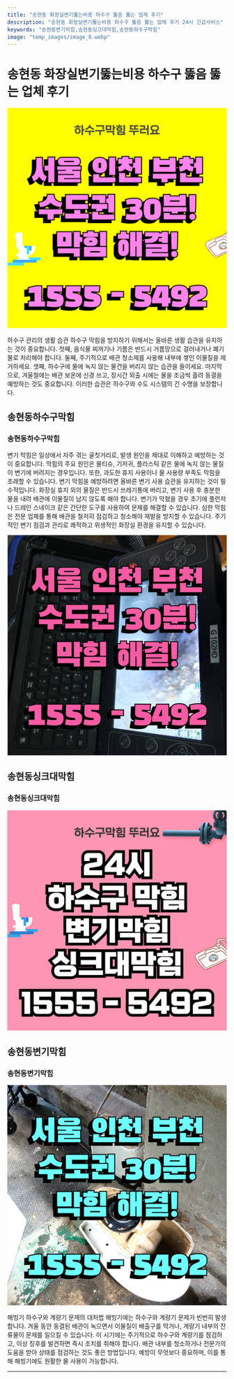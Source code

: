 ```yaml
---
title: "송현동 화장실변기뚫는비용 하수구 뚫음 뚫는 업체 후기"
description: "송현동 화장실변기뚫는비용 하수구 뚫음 뚫는 업체 후기 24시 긴급서비스"
keywords: "송현동변기막힘,송현동싱크대막힘,송현동하수구막힘"
image: "temp_images/image_8.webp"
---
```


# 송현동 화장실변기뚫는비용 하수구 뚫음 뚫는 업체 후기

![송현동하수구막힘](temp_images/image_1.webp) 

하수구 관리의 생활 습관
하수구 막힘을 방지하기 위해서는 올바른 생활 습관을 유지하는 것이 중요합니다. 첫째, 음식물 찌꺼기나 기름은 반드시 거름망으로 걸러내거나 폐기물로 처리해야 합니다. 둘째, 주기적으로 배관 청소제를 사용해 내부에 쌓인 이물질을 제거하세요. 셋째, 하수구에 물에 녹지 않는 물건을 버리지 않는 습관을 들이세요. 마지막으로, 겨울철에는 배관 보온에 신경 쓰고, 장시간 외출 시에는 물을 조금씩 흘려 동결을 예방하는 것도 중요합니다. 이러한 습관은 하수구와 수도 시스템의 긴 수명을 보장합니다.


## 송현동하수구막힘

### 송현동하수구막힘

변기 막힘은 일상에서 자주 겪는 골칫거리로, 발생 원인을 제대로 이해하고 예방하는 것이 중요합니다. 막힘의 주요 원인은 물티슈, 기저귀, 플라스틱 같은 물에 녹지 않는 물질이 변기에 버려지는 경우입니다. 또한, 과도한 휴지 사용이나 물 사용량 부족도 막힘을 초래할 수 있습니다. 변기 막힘을 예방하려면 올바른 변기 사용 습관을 유지하는 것이 필수적입니다. 화장실 휴지 외의 물질은 반드시 쓰레기통에 버리고, 변기 사용 후 충분한 물을 내려 배관에 이물질이 남지 않도록 해야 합니다. 변기가 막혔을 경우 초기에 플런저나 드레인 스네이크 같은 간단한 도구를 사용하여 문제를 해결할 수 있습니다. 심한 막힘은 전문 업체를 통해 배관을 철저히 점검하고 청소해야 재발을 방지할 수 있습니다. 주기적인 변기 점검과 관리로 쾌적하고 위생적인 화장실 환경을 유지할 수 있습니다.

![송현동하수구막힘](temp_images/image_6.webp) 



## 송현동싱크대막힘

### 송현동싱크대막힘

![송현동싱크대막힘](temp_images/image_0.webp) 



## 송현동변기막힘

### 송현동변기막힘

![송현동변기막힘](temp_images/image_9.webp) 

  해빙기 하수구와 계량기 문제의 대처법
해빙기에는 하수구와 계량기 문제가 빈번히 발생합니다. 겨울 동안 동결된 배관이 녹으면서 이물질이 배출구를 막거나, 계량기 내부의 잔류물이 문제를 일으킬 수 있습니다. 이 시기에는 주기적으로 하수구와 계량기를 점검하고, 이상 징후를 발견하면 즉시 조치를 취해야 합니다. 배관 내부를 청소하거나 전문가의 도움을 받아 상태를 점검하는 것도 좋은 방법입니다. 예방이 무엇보다 중요하며, 이를 통해 해빙기에도 원활한 물 사용이 가능합니다.

---

